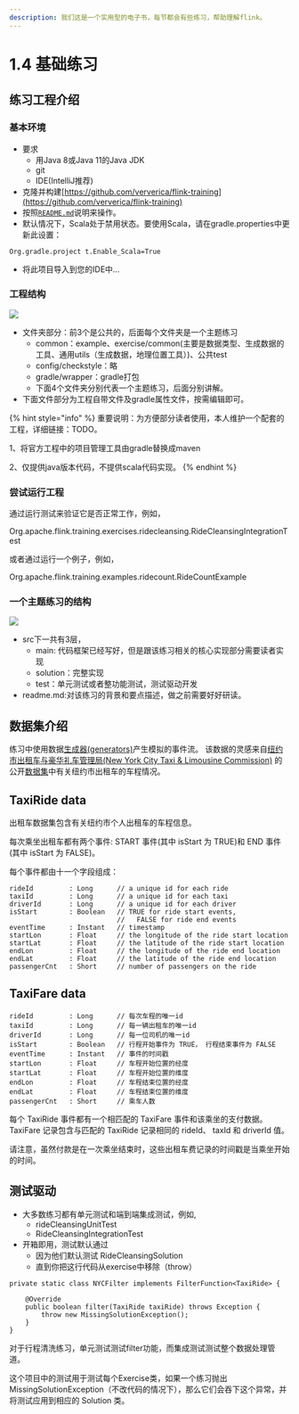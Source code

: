 ```yaml
---
description: 我们这是一个实用型的电子书，每节都会有些练习，帮助理解flink。
---
```


# 1.4 基础练习

## 练习工程介绍

### 基本环境

* 要求
  * 用Java 8或Java 11的Java JDK
  * git
  * IDE(IntelliJ推荐)
* 克隆并构建[https://github.com/ververica/flink-training](https://github.com/ververica/flink-training)
* 按照[`README.md`](https://github.com/ververica/flink-training/tree/master#readme)说明来操作。
* 默认情况下，Scala处于禁用状态。要使用Scala，请在gradle.properties中更新此设置：

```
Org.gradle.project t.Enable_Scala=True
```

* 将此项目导入到您的IDE中...

### 工程结构

![](<../../../.gitbook/assets/image (8).png>)

* 文件夹部分：前3个是公共的，后面每个文件夹是一个主题练习
  * common：example、exercise/common(主要是数据类型、生成数据的工具、通用utils（生成数据，地理位置工具）)、公共test
  * config/checkstyle：略
  * gradle/wrapper：gradle打包
  * 下面4个文件夹分别代表一个主题练习，后面分别讲解。
* 下面文件部分为工程自带文件及gradle属性文件，按需编辑即可。

{% hint style="info" %}
重要说明：为方便部分读者使用，本人维护一个配套的工程，详细链接：TODO。

1、将官方工程中的项目管理工具由gradle替换成maven

2、仅提供java版本代码，不提供scala代码实现。
{% endhint %}

### 尝试运行工程

通过运行测试来验证它是否正常工作，例如，

Org.apache.flink.training.exercises.ridecleansing.RideCleansingIntegrationTest

或者通过运行一个例子，例如，

Org.apache.flink.training.examples.ridecount.RideCountExample

### 一个主题练习的结构

![](<../../../.gitbook/assets/image (3).png>)

* src下一共有3层，
  * main: 代码框架已经写好，但是跟该练习相关的核心实现部分需要读者实现
  * solution：完整实现
  * test：单元测试或者整功能测试，测试驱动开发
* readme.md:对该练习的背景和要点描述，做之前需要好好研读。

## 数据集介绍

练习中使用数据[生成器(generators)](https://github.com/ververica/flink-training/blob/master/common/src/main/java/org/apache/flink/training/exercises/common/sources)产生模拟的事件流。 该数据的灵感来自[纽约市出租车与豪华礼车管理局(New York City Taxi & Limousine Commission)](http://www.nyc.gov/html/tlc/html/home/home.shtml) 的公开[数据集](https://uofi.app.box.com/NYCtaxidata)中有关纽约市出租车的车程情况。

## TaxiRide data

出租车数据集包含有关纽约市个人出租车的车程信息。

每次乘坐出租车都有两个事件: START 事件(其中 isStart 为 TRUE)和 END 事件(其中 isStart 为 FALSE)。

每个事件都由十一个字段组成：

```
rideId         : Long      // a unique id for each ride
taxiId         : Long      // a unique id for each taxi
driverId       : Long      // a unique id for each driver
isStart        : Boolean   // TRUE for ride start events, 
                           //   FALSE for ride end events
eventTime      : Instant   // timestamp
startLon       : Float     // the longitude of the ride start location
startLat       : Float     // the latitude of the ride start location
endLon         : Float     // the longitude of the ride end location
endLat         : Float     // the latitude of the ride end location
passengerCnt   : Short     // number of passengers on the ride
```

## TaxiFare data

```
rideId         : Long      // 每次车程的唯一id
taxiId         : Long      // 每一辆出租车的唯一id
driverId       : Long      // 每一位司机的唯一id
isStart        : Boolean   // 行程开始事件为 TRUE， 行程结束事件为 FALSE
eventTime      : Instant   // 事件的时间戳
startLon       : Float     // 车程开始位置的经度
startLat       : Float     // 车程开始位置的维度
endLon         : Float     // 车程结束位置的经度
endLat         : Float     // 车程结束位置的维度
passengerCnt   : Short     // 乘车人数
```

每个 TaxiRide 事件都有一个相匹配的 TaxiFare 事件和该乘坐的支付数据。TaxiFare 记录包含与匹配的 TaxiRide 记录相同的 rideId、 taxId 和 driverId 值。

请注意，虽然付款是在一次乘坐结束时，这些出租车费记录的时间戳是当乘坐开始的时间。



## 测试驱动

* 大多数练习都有单元测试和端到端集成测试，例如,
  * rideCleansingUnitTest
  * RideCleansingIntegrationTest
* 开箱即用，测试默认通过
  * 因为他们默认测试 RideCleansingSolution
  * 直到你把这行代码从exercise中移除（throw）

```
private static class NYCFilter implements FilterFunction<TaxiRide> {
​
    @Override
    public boolean filter(TaxiRide taxiRide) throws Exception {
        throw new MissingSolutionException();
    }
}
```

对于行程清洗练习，单元测试测试filter功能，而集成测试测试整个数据处理管道。

这个项目中的测试用于测试每个Exercise类，如果一个练习抛出 MissingSolutionException（不改代码的情况下），那么它们会吞下这个异常，并将测试应用到相应的 Solution 类。
